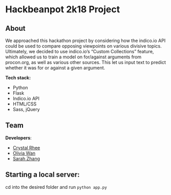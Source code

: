 # Hackbeanpot 2k18 Project

## About

We approached this hackathon project by considering how the indico.io API could be used to compare opposing viewpoints on various divisive topics. Ultimately, we decided to use indico.io’s “Custom Collections” feature, which allowed us to train a model on for/against arguments from procon.org, as well as various other sources. This let us input text to predict whether it was for or against a given argument.

**Tech stack:**
* Python
* Flask
* Indico.io API
* HTML/CSS
* Sass, jQuery

## Team
**Developers**:
* [Crystal Rhee](https://github.com/crystalrhee)
* [Olivia Wan](https://github.com/omwan)
* [Sarah Zhang](https://github.com/sazhang)

## Starting a local server:
cd into the desired folder and run `python app.py`
